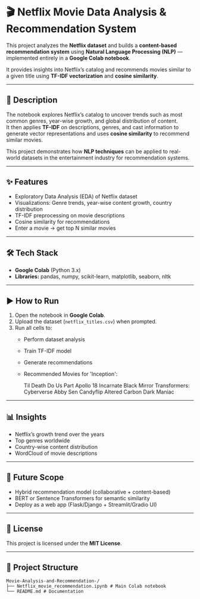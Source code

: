 # 🎬 Netflix Movie Data Analysis & Recommendation System  

This project analyzes the **Netflix dataset** and builds a **content-based recommendation system** using **Natural Language Processing (NLP)** — implemented entirely in a **Google Colab notebook**.  

It provides insights into Netflix’s catalog and recommends movies similar to a given title using **TF-IDF vectorization** and **cosine similarity**.  

---

## 📌 Description  

The notebook explores Netflix’s catalog to uncover trends such as most common genres, year-wise growth, and global distribution of content.  
It then applies **TF-IDF** on descriptions, genres, and cast information to generate vector representations and uses **cosine similarity** to recommend similar movies.  

This project demonstrates how **NLP techniques** can be applied to real-world datasets in the entertainment industry for recommendation systems.  

---

## ✨ Features  

- Exploratory Data Analysis (EDA) of Netflix dataset  
- Visualizations: Genre trends, year-wise content growth, country distribution  
- TF-IDF preprocessing on movie descriptions  
- Cosine similarity for recommendations  
- Enter a movie → get top N similar movies  

---

## 🛠 Tech Stack  

- **Google Colab** (Python 3.x)  
- **Libraries:** pandas, numpy, scikit-learn, matplotlib, seaborn, nltk  

---

## ▶️ How to Run  

1. Open the notebook in **Google Colab**.  
2. Upload the dataset (`netflix_titles.csv`) when prompted.  
3. Run all cells to:  
   - Perform dataset analysis  
   - Train TF-IDF model  
   - Generate recommendations
   - Recommended Movies for 'Inception':

      Til Death Do Us Part
      Apollo 18
      Incarnate
      Black Mirror
      Transformers: Cyberverse
      Abby Sen
      Candyflip
      Altered Carbon
      Dark
      Maniac

---

## 📊 Insights  

- Netflix’s growth trend over the years  
- Top genres worldwide  
- Country-wise content distribution  
- WordCloud of movie descriptions  

---

## 🚀 Future Scope  

- Hybrid recommendation model (collaborative + content-based)  
- BERT or Sentence Transformers for semantic similarity  
- Deploy as a web app (Flask/Django + Streamlit/Gradio UI)  

---

## 📜 License  

This project is licensed under the **MIT License**.  

---

## 📂 Project Structure  
```
Movie-Analysis-and-Recommendation-/
├── Netflix_movie_recommendation.ipynb # Main Colab notebook
└── README.md # Documentation
```




